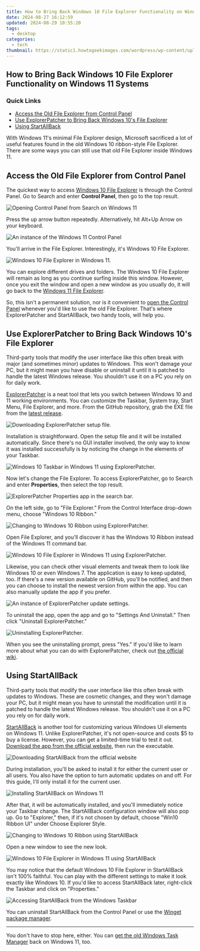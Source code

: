 ```yaml
---
title: How to Bring Back Windows 10 File Explorer Functionality on Windows 11 Systems
date: 2024-08-27 16:12:59
updated: 2024-08-29 10:55:20
tags:
  - desktop
categories:
  - tech
thumbnail: https://static1.howtogeekimages.com/wordpress/wp-content/uploads/2024/07/a-windows-11-screen-with-the-windows-10-file-explorer.jpg
---
```


## How to Bring Back Windows 10 File Explorer Functionality on Windows 11 Systems

### Quick Links

* [Access the Old File Explorer from Control Panel](https://android-transfer.techidaily.com/in-2024-4-ways-to-transfer-music-from-realme-12-pro-5g-to-iphone-drfone-by-drfone-transfer-from-android-transfer-from-android/)
* [Use ExplorerPatcher to Bring Back Windows 10's File Explorer](https://vp-tips.techidaily.com/new-in-2024-leading-websites-for-acoustic-phone-alerts/)
* [Using StartAllBack](https://android-location.techidaily.com/for-people-wanting-to-mock-gps-on-vivo-y17s-devices-drfone-by-drfone-virtual/)

 With Windows 11's minimal File Explorer design, Microsoft sacrificed a lot of useful features found in the old Windows 10 ribbon-style File Explorer. There are some ways you can still use that old File Explorer inside Windows 11.

##  Access the Old File Explorer from Control Panel

 The quickest way to access [Windows 10 File Explorer](https://youtube-web.techidaily.com/ed-2024-approved-streamers-financial-health-check-in-youtubers/) is through the Control Panel. Go to Search and enter **Control Panel**, then go to the top result.

![Opening Control Panel from Search on Windows 11](https://static1.howtogeekimages.com/wordpress/wp-content/uploads/2024/07/opening-control-panel-from-search-on-windows-11.png) 

 Press the up arrow button repeatedly. Alternatively, hit Alt+Up Arrow on your keyboard.

![An instance of the Windows 11 Control Panel](https://static1.howtogeekimages.com/wordpress/wp-content/uploads/2024/07/windows-11-control-panel.png) 

 You'll arrive in the File Explorer. Interestingly, it's Windows 10 File Explorer.

![Windows 10 File Explorer in Windows 11.](https://static1.howtogeekimages.com/wordpress/wp-content/uploads/2024/07/windows-10-file-explorer-in-windows-11.png) 

 You can explore different drives and folders. The Windows 10 File Explorer will remain as long as you continue surfing inside this window. However, once you exit the window and open a new window as you usually do, it will go back to the [Windows 11 File Explorer](https://twitter-videos.techidaily.com/efficiency-in-social-media-sharing-tweets-with-snapchat/).

 So, this isn't a permanent solution, nor is it convenient to [open the Control Panel](https://facebook-clips.techidaily.com/seamless-media-exchange-transferring-facebook-content-to-whatsapp-for-2024/) whenever you'd like to use the old File Explorer. That's where ExplorerPatcher and StartAllBack, two handy tools, will help you.

##  Use ExplorerPatcher to Bring Back Windows 10's File Explorer

 Third-party tools that modify the user interface like this often break with major (and sometimes minor) updates to Windows. This won't damage your PC, but it might mean you have disable or uninstall it until it is patched to handle the latest Windows release. You shouldn't use it on a PC you rely on for daily work.

[ExplorerPatcher](https://github.com/valinet/ExplorerPatcher) is a neat tool that lets you switch between Windows 10 and 11 working environments. You can customize the Taskbar, System tray, Start Menu, File Explorer, and more. From the GitHub repository, grab the EXE file from the [latest release](https://github.com/valinet/ExplorerPatcher/releases/tag/22621.3527.65.5%5F6f6666b).

![Downloading ExplorerPatcher setup file.](https://static1.howtogeekimages.com/wordpress/wp-content/uploads/2024/07/downloading-explorerpatcher-setup-file.png) 

 Installation is straightforward. Open the setup file and it will be installed automatically. Since there's no GUI installer involved, the only way to know it was installed successfully is by noticing the change in the elements of your Taskbar.

![Windows 10 Taskbar in Windows 11 using ExplorerPatcher.](https://static1.howtogeekimages.com/wordpress/wp-content/uploads/2024/07/windows-10-taskbar-in-windows-11-using-explorerpatcher.png) 

 Now let's change the File Explorer. To access ExplorerPatcher, go to Search and enter **Properties**, then select the top result.

![ExplorerPatcher Properties app in the search bar.](https://static1.howtogeekimages.com/wordpress/wp-content/uploads/2024/07/explorerpatcher-properties.png) 

 On the left side, go to "File Explorer." From the Control Interface drop-down menu, choose "Windows 10 Ribbon."

![Changing to Windows 10 Ribbon using ExplorerPatcher.](https://static1.howtogeekimages.com/wordpress/wp-content/uploads/2024/07/changing-to-windows-10-ribbon-using-explorerpatcher.png) 

 Open File Explorer, and you'll discover it has the Windows 10 Ribbon instead of the Windows 11 command bar.

![Windows 10 File Explorer in Windows 11 using ExplorerPatcher.](https://static1.howtogeekimages.com/wordpress/wp-content/uploads/2024/07/windows-10-file-explorer-in-windows-11-using-explorerpatcher.png) 

 Likewise, you can check other visual elements and tweak them to look like Windows 10 or even Windows 7\. The application is easy to keep updated, too. If there's a new version available on GitHub, you'll be notified, and then you can choose to install the newest version from within the app. You can also manually update the app if you prefer.

![An instance of ExplorerPatcher update settings.](https://static1.howtogeekimages.com/wordpress/wp-content/uploads/2024/07/explorerpatcher-updates.png) 

 To uninstall the app, open the app and go to "Settings And Uninstall." Then click "Uninstall ExplorerPatcher."

![Uninstalling ExplorerPatcher.](https://static1.howtogeekimages.com/wordpress/wp-content/uploads/2024/07/uninstalling-explorerpatcher.png) 

 When you see the uninstalling prompt, press "Yes." If you'd like to learn more about what you can do with ExplorerPatcher, check out [the official wiki](https://github.com/valinet/ExplorerPatcher/wiki/All-features).

##  Using StartAllBack

 Third-party tools that modify the user interface like this often break with updates to Windows. These are cosmetic changes, and they won't damage your PC, but it might mean you have to uninstall the modification until it is patched to handle the latest Windows release. You shouldn't use it on a PC you rely on for daily work.

[StartAllBack](https://www.startallback.com/) is another tool for customizing various Windows UI elements on Windows 11\. Unlike ExplorerPatcher, it's not open-source and costs $5 to buy a license. However, you can get a limited-time trial to test it out. [Download the app from the official website](http://www.startallback.com/), then run the executable. 

![Downloading StartAllBack from the official website](https://static1.howtogeekimages.com/wordpress/wp-content/uploads/2024/07/downloading-startallback.png) 

 During installation, you'll be asked to install it for either the current user or all users. You also have the option to turn automatic updates on and off. For this guide, I'll only install it for the current user.

![Installing StartAllBack on Windows 11](https://static1.howtogeekimages.com/wordpress/wp-content/uploads/2024/07/installing-startallback-on-windows-11.png) 

 After that, it will be automatically installed, and you'll immediately notice your Taskbar change. The StartAllBack configuration window will also pop up. Go to "Explorer," then, if it's not chosen by default, choose "Win10 Ribbon UI" under Choose Explorer Style.

![Changing to Windows 10 Ribbon using StartAllBack](https://static1.howtogeekimages.com/wordpress/wp-content/uploads/2024/07/changing-to-windows-10-ribbon-using-startallback.png) 

 Open a new window to see the new look.

![Windows 10 File Explorer in Windows 11 using StartAllBack](https://static1.howtogeekimages.com/wordpress/wp-content/uploads/2024/07/windows-10-file-explorer-in-windows-11-using-startallback.png) 

 You may notice that the default Windows 10 File Explorer in StartAllBack isn't 100% faithful. You can play with the different settings to make it look exactly like Windows 10\. If you'd like to access StartAllBack later, right-click the Taskbar and click on "Properties."

![Accessing StartAllBack from the Windows Taskbar](https://static1.howtogeekimages.com/wordpress/wp-content/uploads/2024/07/accessing-startallback-from-the-windows-taskbar.png) 

 You can uninstall StartAllBack from the Control Panel or use the [Winget package manager](https://activate-lock.techidaily.com/3-effective-ways-to-bypass-activation-lock-on-iphone-xs-by-drfone-ios/).

---

 You don't have to stop here, either. You can [get the old Windows Task Manager](https://some-guidance.techidaily.com/updated-unleash-creative-potential-the-ultimate-hdr-guide/) back on Windows 11, too.

<ins class="adsbygoogle"
     style="display:block"
     data-ad-format="autorelaxed"
     data-ad-client="ca-pub-7571918770474297"
     data-ad-slot="1223367746"></ins>



<ins class="adsbygoogle"
     style="display:block"
     data-ad-client="ca-pub-7571918770474297"
     data-ad-slot="8358498916"
     data-ad-format="auto"
     data-full-width-responsive="true"></ins>
